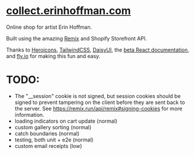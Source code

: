 # [collect.erinhoffman.com](https://collect.erinhoffman.com)

Online shop for artist Erin Hoffman.

Built using the amazing [Remix](https://remix.run) and Shopify Storefront API.

Thanks to [Heroicons](https://heroicons.com/), [TailwindCSS](https://tailwindcss.com/), [DaisyUI](daisyui.com/), the [beta React documentation](https://beta.reactjs.org/), and [fly.io](https://fly.io) for making this fun and easy.

# TODO:
- The "__session" cookie is not signed, but session cookies should be signed to prevent tampering on the client before they are sent back to the server. See https://remix.run/api/remix#signing-cookies for more information.
- loading indicators on cart update (normal)
- custom gallery sorting (normal)
- catch boundaries (normal)
- testing, both unit + e2e (normal)
- custom email receipts (low)